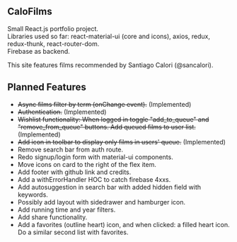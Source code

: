## CaloFilms

Small React.js portfolio project.    
Libraries used so far: react-material-ui (core and icons), axios, redux, redux-thunk, react-router-dom.  
Firebase as backend.

This site features films recommended by Santiago Calori (@sancalori).  

## Planned Features
* ~~Async films filter by term (onChange event).~~ (Implemented)
* ~~Authentication.~~ (Implemented)
* ~~Wishlist functionality: When logged in toggle "add_to_queue" and "remove_from_queue" buttons. Add queued films to user list.~~ (Implemented)
* ~~Add icon in toolbar to display only films in users' queue.~~ (Implemented)
* Remove search bar from auth route.
* Redo signup/login form with material-ui components.
* Move icons on card to the right of the flex item.
* Add footer with github link and credits.
* Add a withErrorHandler HOC to catch firebase 4xxs.
* Add autosuggestion in search bar with added hidden field with keywords.
* Possibly add layout with sidedrawer and hamburger icon.
* Add running time and year filters.
* Add share functionality.
* Add a favorites (outline heart) icon, and when clicked: a filled heart icon. Do a similar second list with favorites.